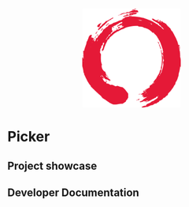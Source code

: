 <p align="center">
<img src="https://raw.githubusercontent.com/twitterpicker/twitter-picker/main/public/logo.png" data-canonical-src="https://raw.githubusercontent.com/twitterpicker/twitter-picker/main/public/logo.png" width="200" height="200"/>
</p>

# Picker


## Project showcase


## Developer Documentation

